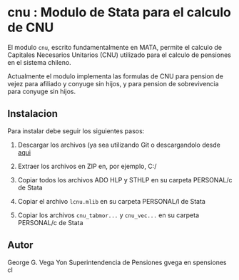 # cnu : Modulo de Stata para el calculo de CNU

El modulo `cnu`, escrito fundamentalmente en MATA, permite el calculo de Capitales
Necesarios Unitarios (CNU) utilizado para el calculo de pensiones en el sistema
chileno.

Actualmente el modulo implementa las formulas de CNU para pension de vejez para
afiliado y conyuge sin hijos, y para pension de sobrevivencia para conyuge sin
hijos.

## Instalacion

Para instalar debe seguir los siguientes pasos:
1. Descargar los archivos (ya sea utilizando Git o descargandolo desde
[aqui](https://github.com/gvegayon/cnu/archive/master.zip)

2. Extraer los archivos en ZIP en, por ejemplo, C:/

3. Copiar todos los archivos ADO HLP y STHLP en su carpeta PERSONAL/c de Stata

4. Copiar el archivo `lcnu.mlib` en su carpeta PERSONAL/l de Stata

5. Copiar los archivos `cnu_tabmor...` y `cnu_vec...` en su carpeta PERSONAL/c de Stata

## Autor

George G. Vega Yon
Superintendencia de Pensiones
gvega en spensiones cl


